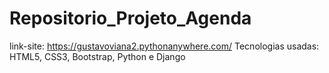 # Repositorio_Projeto_Agenda

link-site: https://gustavoviana2.pythonanywhere.com/
Tecnologias usadas:
HTML5, CSS3, Bootstrap, Python e Django
